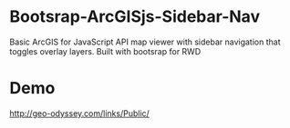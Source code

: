 Bootsrap-ArcGISjs-Sidebar-Nav
=============================

Basic ArcGIS for JavaScript API map viewer with sidebar navigation
that toggles overlay layers.  Built with bootsrap for RWD

Demo
===============
http://geo-odyssey.com/links/Public/
